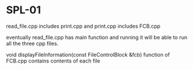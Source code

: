 # SPL-01
read_file.cpp includes print.cpp and print.cpp includes FCB.cpp

eventually read_file.cpp has main function and running it will be able to run all the three cpp files.

void displayFileInformation(const FileControlBlock &fcb) function of FCB.cpp contains contents of each file
